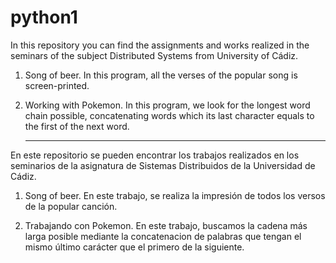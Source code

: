 # python1
In this repository you can find the assignments and works realized in the seminars of the subject Distributed Systems
from University of Cádiz.

1) Song of beer.
    In this program, all the verses of the popular song is screen-printed.

2) Working with Pokemon.
    In this program, we look for the longest word chain possible, concatenating words which its last character
    equals to the first of the next word.
    
    -----------------------------------------------------------------------------------------
    
En este repositorio se pueden encontrar los trabajos realizados en los seminarios de la asignatura de 
Sistemas Distribuidos de la Universidad de Cádiz.

1) Song of beer.
    En este trabajo, se realiza la impresión de todos los versos de la popular canción.

2) Trabajando con Pokemon.
    En este trabajo, buscamos la cadena más larga posible mediante la concatenacion de palabras que
    tengan el mismo último carácter que el primero de la siguiente.
